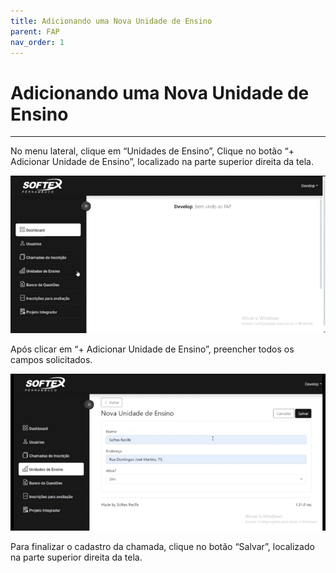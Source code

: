 ```yaml
---
title: Adicionando uma Nova Unidade de Ensino
parent: FAP
nav_order: 1
---
```


# Adicionando uma Nova Unidade de Ensino
---

No menu lateral, clique em “Unidades de Ensino”, Clique no botão “+ Adicionar Unidade de Ensino”, localizado na parte superior direita da tela. 

![Alterando Senha do Admin](/assets/gifs/addunidadedeensino1.gif)

Após clicar em “+ Adicionar Unidade de Ensino”, preencher todos os campos solicitados.

![Alterando Senha do Admin](/assets/gifs/addunidadedeensino2.gif)

Para finalizar o cadastro da chamada, clique no botão “Salvar”, localizado na parte superior direita da tela.